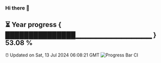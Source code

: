 ### Hi there 👋
⏳ Year progress { ███████████████▁▁▁▁▁▁▁▁▁▁▁▁▁▁▁ } 53.08 %
---
⏰ Updated on Sat, 13 Jul 2024 06:08:21 GMT
![Progress Bar CI](https://github.com/Moyi321/Moyi321/workflows/Progress%20Bar%20CI/badge.svg)
